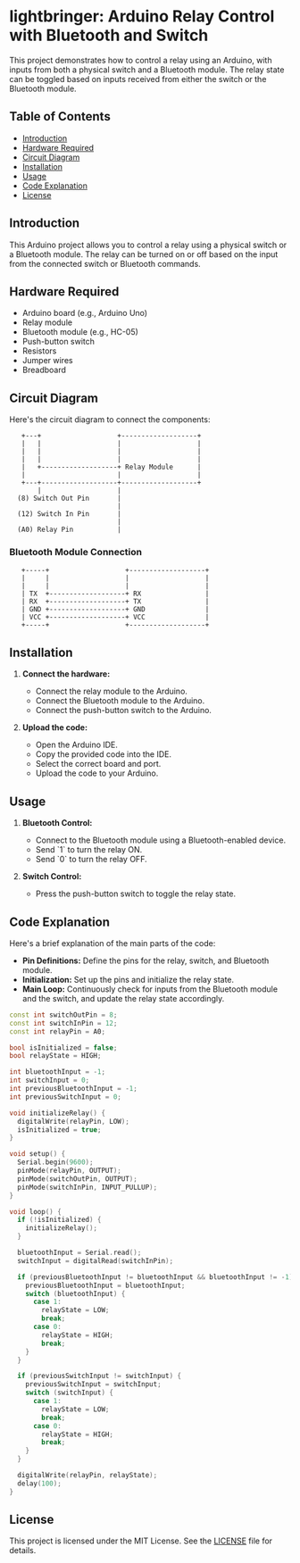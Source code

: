 
# lightbringer: Arduino Relay Control with Bluetooth and Switch

This project demonstrates how to control a relay using an Arduino, with inputs from both a physical switch and a Bluetooth module. The relay state can be toggled based on inputs received from either the switch or the Bluetooth module.

## Table of Contents
- [Introduction](#introduction)
- [Hardware Required](#hardware-required)
- [Circuit Diagram](#circuit-diagram)
- [Installation](#installation)
- [Usage](#usage)
- [Code Explanation](#code-explanation)
- [License](#license)

## Introduction

This Arduino project allows you to control a relay using a physical switch or a Bluetooth module. The relay can be turned on or off based on the input from the connected switch or Bluetooth commands.

## Hardware Required

- Arduino board (e.g., Arduino Uno)
- Relay module
- Bluetooth module (e.g., HC-05)
- Push-button switch
- Resistors
- Jumper wires
- Breadboard

## Circuit Diagram

Here's the circuit diagram to connect the components:

```
   +---+                   +-------------------+
   |   |                   |                   |
   |   |                   |                   |
   |   |                   |                   |
   |   +-------------------+ Relay Module      |
   |                       |                   |
   +---+-------------------+-------------------+
       |                   |
  (8) Switch Out Pin       |
                           |
  (12) Switch In Pin       |
                           |
  (A0) Relay Pin           |
```

### Bluetooth Module Connection

```
   +-----+                   +-------------------+
   |     |                   |                   |
   |     |                   |                   |
   | TX  +-------------------+ RX                |
   | RX  +-------------------+ TX                |
   | GND +-------------------+ GND               |
   | VCC +-------------------+ VCC               |
   +-----+                   +-------------------+
```

## Installation

1. **Connect the hardware:**
   - Connect the relay module to the Arduino.
   - Connect the Bluetooth module to the Arduino.
   - Connect the push-button switch to the Arduino.

2. **Upload the code:**
   - Open the Arduino IDE.
   - Copy the provided code into the IDE.
   - Select the correct board and port.
   - Upload the code to your Arduino.

## Usage

1. **Bluetooth Control:**
   - Connect to the Bluetooth module using a Bluetooth-enabled device.
   - Send \`1\` to turn the relay ON.
   - Send \`0\` to turn the relay OFF.

2. **Switch Control:**
   - Press the push-button switch to toggle the relay state.

## Code Explanation

Here's a brief explanation of the main parts of the code:

- **Pin Definitions:** Define the pins for the relay, switch, and Bluetooth module.
- **Initialization:** Set up the pins and initialize the relay state.
- **Main Loop:** Continuously check for inputs from the Bluetooth module and the switch, and update the relay state accordingly.

```cpp
const int switchOutPin = 8;
const int switchInPin = 12;
const int relayPin = A0;

bool isInitialized = false;
bool relayState = HIGH;

int bluetoothInput = -1;
int switchInput = 0;
int previousBluetoothInput = -1;
int previousSwitchInput = 0;

void initializeRelay() {
  digitalWrite(relayPin, LOW);
  isInitialized = true;
}

void setup() {
  Serial.begin(9600);
  pinMode(relayPin, OUTPUT);
  pinMode(switchOutPin, OUTPUT);
  pinMode(switchInPin, INPUT_PULLUP);
}

void loop() {
  if (!isInitialized) {
    initializeRelay();
  }

  bluetoothInput = Serial.read();
  switchInput = digitalRead(switchInPin);

  if (previousBluetoothInput != bluetoothInput && bluetoothInput != -1) {
    previousBluetoothInput = bluetoothInput;
    switch (bluetoothInput) {
      case 1:
        relayState = LOW;
        break;
      case 0:
        relayState = HIGH;
        break;
    }
  }

  if (previousSwitchInput != switchInput) {
    previousSwitchInput = switchInput;
    switch (switchInput) {
      case 1:
        relayState = LOW;
        break;
      case 0:
        relayState = HIGH;
        break;
    }
  }

  digitalWrite(relayPin, relayState);
  delay(100);
}
```

## License

This project is licensed under the MIT License. See the [LICENSE](LICENSE) file for details.
